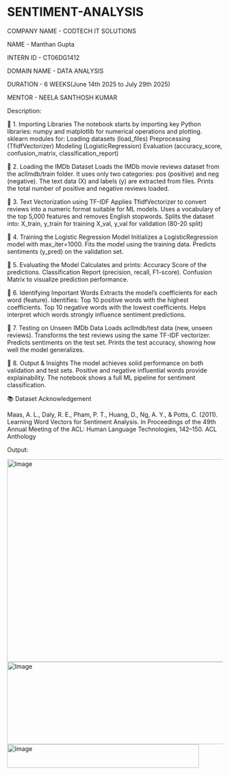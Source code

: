 # SENTIMENT-ANALYSIS

COMPANY NAME - CODTECH IT SOLUTIONS

NAME - Manthan Gupta

INTERN ID - CT06DG1412

DOMAIN NAME - DATA ANALYSIS

DURATION - 6 WEEKS(June 14th 2025 to July 29th 2025)

MENTOR - NEELA SANTHOSH KUMAR

Description:

🔹 1. Importing Libraries
The notebook starts by importing key Python libraries:
numpy and matplotlib for numerical operations and plotting.
sklearn modules for:
Loading datasets (load_files)
Preprocessing (TfidfVectorizer)
Modeling (LogisticRegression)
Evaluation (accuracy_score, confusion_matrix, classification_report)

🔹 2. Loading the IMDb Dataset
Loads the IMDb movie reviews dataset from the aclImdb/train folder.
It uses only two categories: pos (positive) and neg (negative).
The text data (X) and labels (y) are extracted from files.
Prints the total number of positive and negative reviews loaded.

🔹 3. Text Vectorization using TF-IDF
Applies TfidfVectorizer to convert reviews into a numeric format suitable for ML models.
Uses a vocabulary of the top 5,000 features and removes English stopwords.
Splits the dataset into:
X_train, y_train for training
X_val, y_val for validation (80-20 split)

🔹 4. Training the Logistic Regression Model
Initializes a LogisticRegression model with max_iter=1000.
Fits the model using the training data.
Predicts sentiments (y_pred) on the validation set.

🔹 5. Evaluating the Model
Calculates and prints:
Accuracy Score of the predictions.
Classification Report (precision, recall, F1-score).
Confusion Matrix to visualize prediction performance.

🔹 6. Identifying Important Words
Extracts the model’s coefficients for each word (feature).
Identifies:
Top 10 positive words with the highest coefficients.
Top 10 negative words with the lowest coefficients.
Helps interpret which words strongly influence sentiment predictions.

🔹 7. Testing on Unseen IMDb Data
Loads aclImdb/test data (new, unseen reviews).
Transforms the test reviews using the same TF-IDF vectorizer.
Predicts sentiments on the test set.
Prints the test accuracy, showing how well the model generalizes.

🔹 8. Output & Insights
The model achieves solid performance on both validation and test sets.
Positive and negative influential words provide explainability.
The notebook shows a full ML pipeline for sentiment classification.

📚 Dataset Acknowledgement

Maas, A. L., Daly, R. E., Pham, P. T., Huang, D., Ng, A. Y., & Potts, C. (2011). Learning Word Vectors for Sentiment Analysis. In Proceedings of the 49th Annual Meeting of the ACL: Human Language Technologies, 142–150. ACL Anthology

Output:

<img width="775" height="472" alt="Image" src="https://github.com/user-attachments/assets/29809211-2bdd-4485-8ef8-9f1c71f50ca7" />

<img width="1302" height="192" alt="Image" src="https://github.com/user-attachments/assets/596753a6-11f1-4409-abc0-063fda4d03c2" />

<img width="448" height="55" alt="Image" src="https://github.com/user-attachments/assets/6ac9dae2-2a9a-4aee-bd29-dbcdb715fe9b" />
